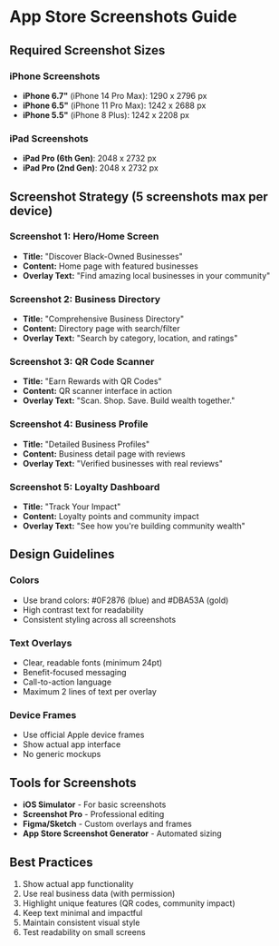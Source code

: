 
# App Store Screenshots Guide

## Required Screenshot Sizes

### iPhone Screenshots
- **iPhone 6.7"** (iPhone 14 Pro Max): 1290 x 2796 px
- **iPhone 6.5"** (iPhone 11 Pro Max): 1242 x 2688 px  
- **iPhone 5.5"** (iPhone 8 Plus): 1242 x 2208 px

### iPad Screenshots
- **iPad Pro (6th Gen)**: 2048 x 2732 px
- **iPad Pro (2nd Gen)**: 2048 x 2732 px

## Screenshot Strategy (5 screenshots max per device)

### Screenshot 1: Hero/Home Screen
- **Title:** "Discover Black-Owned Businesses"
- **Content:** Home page with featured businesses
- **Overlay Text:** "Find amazing local businesses in your community"

### Screenshot 2: Business Directory
- **Title:** "Comprehensive Business Directory"
- **Content:** Directory page with search/filter
- **Overlay Text:** "Search by category, location, and ratings"

### Screenshot 3: QR Code Scanner
- **Title:** "Earn Rewards with QR Codes"
- **Content:** QR scanner interface in action
- **Overlay Text:** "Scan. Shop. Save. Build wealth together."

### Screenshot 4: Business Profile
- **Title:** "Detailed Business Profiles"
- **Content:** Business detail page with reviews
- **Overlay Text:** "Verified businesses with real reviews"

### Screenshot 5: Loyalty Dashboard
- **Title:** "Track Your Impact"
- **Content:** Loyalty points and community impact
- **Overlay Text:** "See how you're building community wealth"

## Design Guidelines

### Colors
- Use brand colors: #0F2876 (blue) and #DBA53A (gold)
- High contrast text for readability
- Consistent styling across all screenshots

### Text Overlays
- Clear, readable fonts (minimum 24pt)
- Benefit-focused messaging
- Call-to-action language
- Maximum 2 lines of text per overlay

### Device Frames
- Use official Apple device frames
- Show actual app interface
- No generic mockups

## Tools for Screenshots
- **iOS Simulator** - For basic screenshots
- **Screenshot Pro** - Professional editing
- **Figma/Sketch** - Custom overlays and frames
- **App Store Screenshot Generator** - Automated sizing

## Best Practices
1. Show actual app functionality
2. Use real business data (with permission)
3. Highlight unique features (QR codes, community impact)
4. Keep text minimal and impactful
5. Maintain consistent visual style
6. Test readability on small screens
